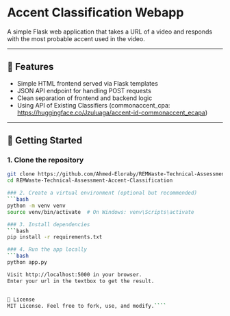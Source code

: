 # Accent Classification Webapp

A simple Flask web application that takes a URL of a video and responds with the most probable accent used in the video.

---

## 🧰 Features

- Simple HTML frontend served via Flask templates
- JSON API endpoint for handling POST requests
- Clean separation of frontend and backend logic
- Using API of Existing Classifiers (commonaccent_cpa: https://huggingface.co/Jzuluaga/accent-id-commonaccent_ecapa)

---

## 🚀 Getting Started

### 1. Clone the repository

`````bash
git clone https://github.com/Ahmed-Eloraby/REMWaste-Technical-Assessment-Accent-Classification
cd REMWaste-Technical-Assessment-Accent-Classification

### 2. Create a virtual environment (optional but recommended)
```bash
python -m venv venv
source venv/bin/activate  # On Windows: venv\Scripts\activate

### 3. Install dependencies
```bash
pip install -r requirements.txt

### 4. Run the app locally
```bash
python app.py

Visit http://localhost:5000 in your browser.
Enter your url in the textbox to get the result.


🤝 License
MIT License. Feel free to fork, use, and modify.````
`````

